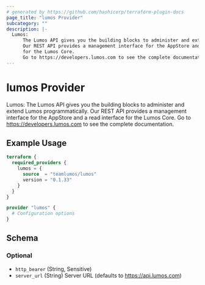```yaml
---
# generated by https://github.com/hashicorp/terraform-plugin-docs
page_title: "lumos Provider"
subcategory: ""
description: |-
  Lumos:
      The Lumos API gives you the building blocks to administer and extend Lumos programmatically.
      Our REST API provides a management interface for the AppStore and a read interface
      for the Lumos Core.
      Go to https://developers.lumos.com to see the complete documentation.
---
```


# lumos Provider

Lumos: 
    The Lumos API gives you the building blocks to administer and extend Lumos programmatically.
    Our REST API provides a management interface for the AppStore and a read interface
    for the Lumos Core.
    Go to https://developers.lumos.com to see the complete documentation.

## Example Usage

```terraform
terraform {
  required_providers {
    lumos = {
      source  = "teamlumos/lumos"
      version = "0.1.33"
    }
  }
}

provider "lumos" {
  # Configuration options
}
```

<!-- schema generated by tfplugindocs -->
## Schema

### Optional

- `http_bearer` (String, Sensitive)
- `server_url` (String) Server URL (defaults to https://api.lumos.com)
